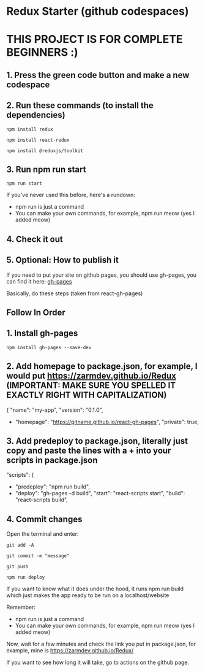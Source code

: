 # Redux Starter (github codespaces)

# THIS PROJECT IS FOR COMPLETE BEGINNERS :)

## 1. Press the green code button and make a new codespace

## 2. Run these commands (to install the dependencies)

```npm install redux```

```npm install react-redux```

```npm install @reduxjs/toolkit```

## 3. Run npm run start

```npm run start```

If you've never used this before, here's a rundown:

* npm run is just a command
* You can make your own commands, for example, npm run meow (yes I added meow)

## 4. Check it out

## 5. Optional: How to publish it

If you need to put your site on github pages, you should use gh-pages, you can find it here: [gh-pages](https://github.com/gitname/react-gh-pages)

Basically, do these steps (taken from react-gh-pages)

## **Follow In Order**
## 1. Install gh-pages
```npm install gh-pages --save-dev```
## 2. Add homepage to package.json, for example, I would put https://zarmdev.github.io/Redux (IMPORTANT: MAKE SURE YOU SPELLED IT EXACTLY RIGHT WITH CAPITALIZATION)
{
  "name": "my-app",
  "version": "0.1.0",
+ "homepage": "https://gitname.github.io/react-gh-pages",
  "private": true,
## 3. Add predeploy to package.json, literally just copy and paste the lines with a + into your scripts in package.json
"scripts": {
+   "predeploy": "npm run build",
+   "deploy": "gh-pages -d build",
    "start": "react-scripts start",
    "build": "react-scripts build",
## 4. Commit changes
Open the terminal and enter:

```git add -A```

```git commit -m "message"```

```git push```

```npm run deploy```

If you want to know what it does under the hood, it runs npm run build which just makes the app ready to be run on a localhost/website

Remember:

* npm run is just a command
* You can make your own commands, for example, npm run meow (yes I added meow)

Now, wait for a few minutes and check the link you put in package.json, for example, mine is https://zarmdev.github.io/Redux/

If you want to see how long it will take, go to actions on the github page.
